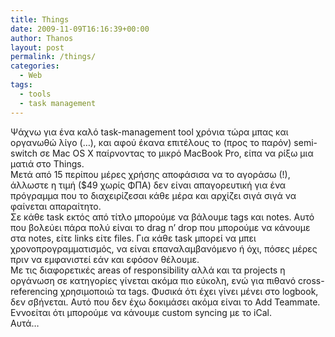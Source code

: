 ```yaml
---
title: Things
date: 2009-11-09T16:16:39+00:00
author: Thanos
layout: post
permalink: /things/
categories:
  - Web
tags:
  - tools
  - task management
---
```

Ψάχνω για ένα καλό task-management tool χρόνια τώρα μπας και οργανωθώ λίγο (…), και αφού έκανα επιτέλους το (προς το παρόν) semi-switch σε Mac OS X παίρνοντας το μικρό MacBook Pro, είπα να ρίξω μια ματιά στο Things.  
Μετά από 15 περίπου μέρες χρήσης αποφάσισα να το αγοράσω (!), άλλωστε η τιμή ($49 χωρίς ΦΠΑ) δεν είναι απαγορευτική για ένα πρόγραμμα που το διαχειρίζεσαι κάθε μέρα και αρχίζει σιγά σιγά να φαίνεται απαραίτητο.  
Σε κάθε task εκτός από τίτλο μπορούμε να βάλουμε tags και notes. Αυτό που βολεύει πάρα πολύ είναι το drag n’ drop που μπορούμε να κάνουμε στα notes, είτε links είτε files. Για κάθε task μπορεί να μπει χρονοπρογραμματισμός, να είναι επαναλαμβανόμενο ή όχι, πόσες μέρες πριν να εμφανιστεί εάν και εφόσον θέλουμε.  
Με τις διαφορετικές areas of responsibility αλλά και τα projects η οργάνωση σε κατηγορίες γίνεται ακόμα πιο εύκολη, ενώ για πιθανό cross-referencing χρησιμοποιώ τα tags. Φυσικά ότι έχει γίνει μένει στο logbook, δεν σβήνεται. Αυτό που δεν έχω δοκιμάσει ακόμα είναι το Add Teammate.  
Εννοείται ότι μπορούμε να κάνουμε custom syncing με το iCal.  
Αυτά…